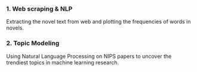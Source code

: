 ### 1. Web scraping & NLP
Extracting the novel text from web and plotting the frequencies of words in novels.
### 2. Topic Modeling
Using Natural Language Processing on NIPS papers to uncover the trendiest topics in machine learning research.
